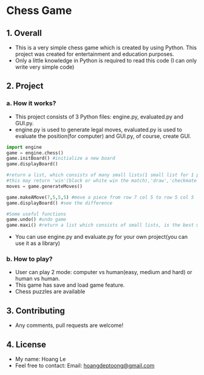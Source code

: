 # Chess Game
## 1. Overall
- This is a very simple chess game which is created by using Python. This project was created for entertainment and education purposes.
- Only a little knowledge in Python is required to read this code (I can only write very simple code)
## 2. Project
### a. How it works?
- This project consists of 3 Python files: engine.py, evaluated.py and GUI.py.
- engine.py is used to generate legal moves, evaluated.py is used to evaluate the position(for computer) and GUI.py, of course, create GUI.
```python
import engine
game = engine.chess()
game.initBoard() #initialize a new board
game.displayBoard()

#return a list, which consists of many small lists(1 small list for 1 piece). 1st element of a small list is coordinates of a piece, the next elements are coordinates of squares which that piece can move to
#this may return 'win'(black or white win the match),'draw','checkmate'(the king is checked)
moves = game.generateMoves()

game.makeAMove(7,5,5,5) #move a piece from row 7 col 5 to row 5 col 5
game.displayBoard() #see the difference
```
```python
#Some useful functions
game.undo() #undo game
game.maxi() #return a list which consists of small lists, is the best move. Eg: [[1,2,3,2],[4,3,2,2]], move from row 1,col 2 to row 3 col 2 or row 4 col 3 to row 2 col 2 is the best
```
- You can use engine.py and evaluate.py for your own project(you can use it as a library)
### b. How to play?
- User can play 2 mode: computer vs human(easy, medium and hard) or human vs human. 
- This game has save and load game feature.
- Chess puzzles are available
## 3. Contributing
- Any comments, pull requests are welcome!
## 4. License
- My name: Hoang Le
- Feel free to contact: Email: hoangdeptoong@gmail.com
